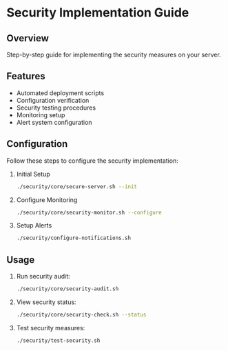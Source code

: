 # Security Implementation Guide

## Overview
Step-by-step guide for implementing the security measures on your server.

## Features
- Automated deployment scripts
- Configuration verification
- Security testing procedures
- Monitoring setup
- Alert system configuration

## Configuration
Follow these steps to configure the security implementation:

1. Initial Setup
    ```bash
    ./security/core/secure-server.sh --init
    ```

2. Configure Monitoring
    ```bash
    ./security/core/security-monitor.sh --configure
    ```

3. Setup Alerts
    ```bash
    ./security/configure-notifications.sh
    ```

## Usage
1. Run security audit:
    ```bash
    ./security/core/security-audit.sh
    ```

2. View security status:
    ```bash
    ./security/core/security-check.sh --status
    ```

3. Test security measures:
    ```bash
    ./security/test-security.sh
    ```

